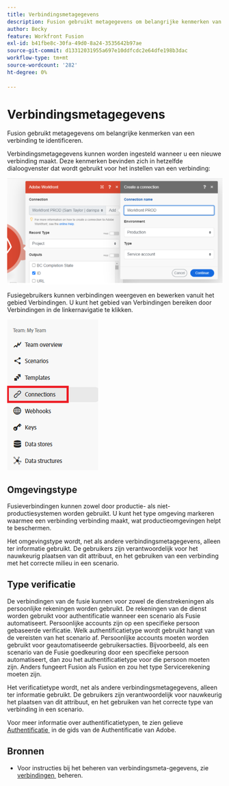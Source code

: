```yaml
---
title: Verbindingsmetagegevens
description: Fusion gebruikt metagegevens om belangrijke kenmerken van een verbinding te identificeren.
author: Becky
feature: Workfront Fusion
exl-id: b41fbe8c-30fa-49d0-8a24-3535642b97ae
source-git-commit: d13312031955a697e10ddfcdc2e64dfe198b3dac
workflow-type: tm+mt
source-wordcount: '282'
ht-degree: 0%

---
```


# Verbindingsmetagegevens

Fusion gebruikt metagegevens om belangrijke kenmerken van een verbinding te identificeren.

Verbindingsmetagegevens kunnen worden ingesteld wanneer u een nieuwe verbinding maakt. Deze kenmerken bevinden zich in hetzelfde dialoogvenster dat wordt gebruikt voor het instellen van een verbinding:

![&#x200B; meta-gegevens van de Verbinding &#x200B;](assets/connection-metadata-setup.png)

Fusiegebruikers kunnen verbindingen weergeven en bewerken vanuit het gebied Verbindingen. U kunt het gebied van Verbindingen bereiken door Verbindingen in de linkernavigatie te klikken.

![&#x200B; het gebied van Verbindingen in linkernavigatie &#x200B;](assets/connections-in-left-nav.png)

<!--![Connection metadata in Connections area](assets/connections-area-metadata.png)-->

## Omgevingstype

Fusieverbindingen kunnen zowel door productie- als niet-productiesystemen worden gebruikt. U kunt het type omgeving markeren waarmee een verbinding verbinding maakt, wat productieomgevingen helpt te beschermen.

Het omgevingstype wordt, net als andere verbindingsmetagegevens, alleen ter informatie gebruikt. De gebruikers zijn verantwoordelijk voor het nauwkeurig plaatsen van dit attribuut, en het gebruiken van een verbinding met het correcte milieu in een scenario.

## Type verificatie

De verbindingen van de fusie kunnen voor zowel de dienstrekeningen als persoonlijke rekeningen worden gebruikt. De rekeningen van de dienst worden gebruikt voor authentificatie wanneer een scenario als Fusie automatiseert. Persoonlijke accounts zijn op een specifieke persoon gebaseerde verificatie. Welk authentificatietype wordt gebruikt hangt van de vereisten van het scenario af. Persoonlijke accounts moeten worden gebruikt voor geautomatiseerde gebruikersacties. Bijvoorbeeld, als een scenario van de Fusie goedkeuring door een specifieke persoon automatiseert, dan zou het authentificatietype voor die persoon moeten zijn. Anders fungeert Fusion als Fusion en zou het type Servicerekening moeten zijn.

Het verificatietype wordt, net als andere verbindingsmetagegevens, alleen ter informatie gebruikt. De gebruikers zijn verantwoordelijk voor nauwkeurig het plaatsen van dit attribuut, en het gebruiken van het correcte type van verbinding in een scenario.

Voor meer informatie over authentificatietypen, te zien gelieve [&#x200B; Authentificatie &#x200B;](https://developer.adobe.com/developer-console/docs/guides/authentication/) in de gids van de Authentificatie van Adobe.

## Bronnen

* Voor instructies bij het beheren van verbindingsmeta-gegevens, zie [&#x200B; verbindingen &#x200B;](/help/workfront-fusion/create-scenarios/connect-to-apps/manage-connections.md) beheren.
